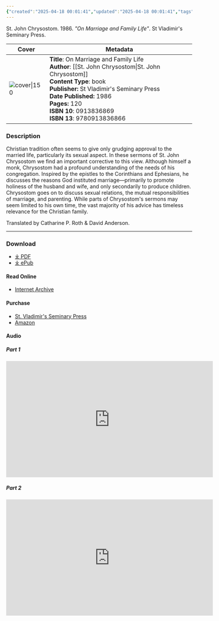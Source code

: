 ```yaml
---
{"created":"2025-04-18 00:01:41","updated":"2025-04-18 00:01:41","tags":["sacraments","patristics"],"dg-publish":true,"dg-hide":true,"permalink":"/01-library/on-marriage-and-family-life-st-john-chrysostom/","hide":true,"dgPassFrontmatter":true,"noteIcon":""}
---
```


St. John Chrysostom. 1986. *"On Marriage and Family Life"*. St Vladimir's Seminary Press.

| Cover                                                                                                                       | Metadata                                                                  
| --------------------------------------------------------------------------------------------------------------------------- |  --- |
| ![cover\|150](http://books.google.com/books/content?id=hbMtKk-kiLMC&printsec=frontcover&img=1&zoom=1&edge=curl&source=gbs_api) | **Title**: On Marriage and Family Life<br>**Author**: [[St. John Chrysostom\|St. John Chrysostom]]<br>**Content Type**: book<br>**Publisher:** St Vladimir's Seminary Press<br>**Date Published:** 1986<br>**Pages:** 120<br>**ISBN 10**: 0913836869<br>**ISBN 13**: 9780913836866  

### Description
Christian tradition often seems to give only grudging approval to the married life, particularly its sexual aspect. In these sermons of St. John Chrysostom we find an important corrective to this view. Although himself a monk, Chrysostom had a profound understanding of the needs of his congregation. Inspired by the epistles to the Corinthians and Ephesians, he discusses the reasons God instituted marriage––primarily to promote holiness of the husband and wife, and only secondarily to produce children. Chrysostom goes on to discuss sexual relations, the mutual responsibilities of marriage, and parenting. While parts of Chrysostom's sermons may seem limited to his own time, the vast majority of his advice has timeless relevance for the Christian family.

Translated by Catharine P. Roth & David Anderson.

---
### Download
- [⤓ PDF](https://mega.nz/file/0NckADBB#eCds0_CZ8V--Zzyj4wMyfT-MqPN3s1WXlsUkU_kF74E)
- [⤓ ePub](https://mega.nz/file/5QFDyCpI#G1xAE3n1kPlso1HqFNT48bAldvfF4Xli5cVtRUvvOy4)


#### Read Online
- [Internet Archive](https://archive.org/details/onmarriagefamily0000john)

#### Purchase
- [St. Vladimir's Seminary Press](https://svspress.com/on-marriage-and-family-life/)
- [Amazon](https://amzn.to/4ijzn4g)

#### Audio

##### Part 1
<iframe width="560" height="315" src="https://www.youtube.com/embed/w3NDGg4HhSs?si=0AoGIB-rUGy_ff8k" title="YouTube video player" frameborder="0" allow="accelerometer; autoplay; clipboard-write; encrypted-media; gyroscope; picture-in-picture; web-share" referrerpolicy="strict-origin-when-cross-origin" allowfullscreen></iframe>

##### Part 2
<iframe width="560" height="315" src="https://www.youtube.com/embed/lZ429jqgyNA?si=XO1EaKeDHpRtLLqP" title="YouTube video player" frameborder="0" allow="accelerometer; autoplay; clipboard-write; encrypted-media; gyroscope; picture-in-picture; web-share" referrerpolicy="strict-origin-when-cross-origin" allowfullscreen></iframe>
